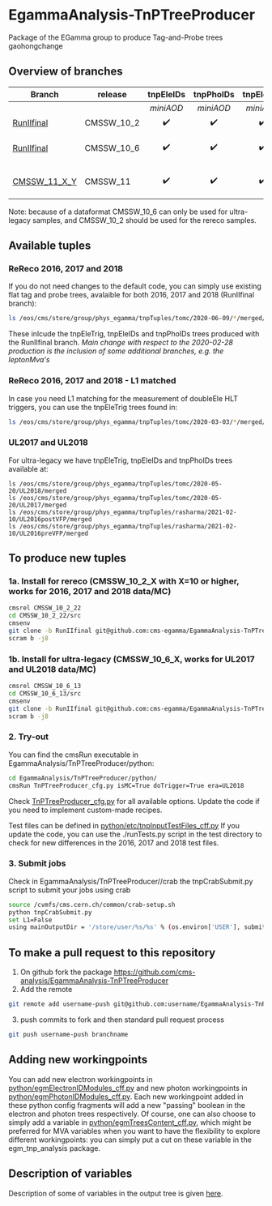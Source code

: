# EgammaAnalysis-TnPTreeProducer

Package of the EGamma group to produce Tag-and-Probe trees
gaohongchange
## Overview of branches

| Branch                                     | release            | tnpEleIDs          | tnpPhoIDs          | tnpEleTrig         | tnpEleReco         | purpose                                |
| ------------------------------------------ | ------------------ |:------------------:|:------------------:|:------------------:|:------------------:|:--------------------------------------:|
|                                            |                    | *miniAOD*          | *miniAOD*          | *miniAOD*          | *AOD*              |                                        |
| [RunIIfinal](../../tree/RunIIfinal)        | CMSSW\_10\_2       | :heavy_check_mark: | :heavy_check_mark: | :heavy_check_mark: | :heavy_check_mark: | Run II analysis                        |
| [RunIIfinal](../../tree/RunIIfinal)        | CMSSW\_10\_6       | :heavy_check_mark: | :heavy_check_mark: | :heavy_check_mark: | :heavy_check_mark: | Run II analysis using ultra-legacy     |
| [CMSSW\_11\_X\_Y](../../tree/CMSSW_11_X_Y) | CMSSW\_11          | :heavy_check_mark: | :heavy_check_mark: | :heavy_check_mark: | :white_check_mark: | Development for Run III (experimental) |

Note: because of a dataformat CMSSW\_10\_6 can only be used for ultra-legacy samples, and CMSSW\_10\_2 should be used for the rereco samples.

## Available tuples

### ReReco 2016, 2017 and 2018
If you do not need changes to the default code, you can simply use existing flat tag and probe trees, avalaible for both 2016, 2017 and 2018 (RunIIfinal branch):

```bash
ls /eos/cms/store/group/phys_egamma/tnpTuples/tomc/2020-06-09/*/merged/
```

These inlcude the tnpEleTrig, tnpEleIDs and tnpPhoIDs trees produced with the RunIIfinal branch.
*Main change with respect to the 2020-02-28 production is the inclusion of some additional branches, e.g. the leptonMva's*

### ReReco 2016, 2017 and 2018 - L1 matched
In case you need L1 matching for the measurement of doubleEle HLT triggers, you can use the tnpEleTrig trees found in:

```bash
ls /eos/cms/store/group/phys_egamma/tnpTuples/tomc/2020-03-03/*/merged/*L1matched.root
```

### UL2017 and UL2018
For ultra-legacy  we have tnpEleTrig, tnpEleIDs and tnpPhoIDs trees available at:
```
ls /eos/cms/store/group/phys_egamma/tnpTuples/tomc/2020-05-20/UL2018/merged
ls /eos/cms/store/group/phys_egamma/tnpTuples/tomc/2020-05-20/UL2017/merged
ls /eos/cms/store/group/phys_egamma/tnpTuples/rasharma/2021-02-10/UL2016postVFP/merged
ls /eos/cms/store/group/phys_egamma/tnpTuples/rasharma/2021-02-10/UL2016preVFP/merged
```


## To produce new tuples
### 1a. Install for rereco (CMSSW\_10\_2\_X with X=10 or higher, works for 2016, 2017 and 2018 data/MC)

```bash
cmsrel CMSSW_10_2_22
cd CMSSW_10_2_22/src
cmsenv
git clone -b RunIIfinal git@github.com:cms-egamma/EgammaAnalysis-TnPTreeProducer.git EgammaAnalysis/TnPTreeProducer
scram b -j8
```

### 1b. Install for ultra-legacy (CMSSW\_10\_6\_X, works for UL2017 and UL2018 data/MC)

```bash
cmsrel CMSSW_10_6_13
cd CMSSW_10_6_13/src
cmsenv
git clone -b RunIIfinal git@github.com:cms-egamma/EgammaAnalysis-TnPTreeProducer.git EgammaAnalysis/TnPTreeProducer
scram b -j8
```

### 2. Try-out
You can find the cmsRun executable in EgammaAnalysis/TnPTreeProducer/python:
```bash
cd EgammaAnalysis/TnPTreeProducer/python/
cmsRun TnPTreeProducer_cfg.py isMC=True doTrigger=True era=UL2018
```
Check [TnPTreeProducer\_cfg.py](python/TnPTreeProducer_cfg.py) for all available options. Update the code if you need to implement custom-made recipes.

Test files can be defined in [python/etc/tnpInputTestFiles\_cff.py](python/etc/tnpInputTestFiles_cff.py)
If you update the code, you can use the ./runTests.py script in the test directory to check for new differences in the 2016, 2017 and 2018 test files.

### 3. Submit jobs
Check in EgammaAnalysis/TnPTreeProducer//crab the tnpCrabSubmit.py script to submit your jobs using crab

```bash
source /cvmfs/cms.cern.ch/common/crab-setup.sh
python tnpCrabSubmit.py
set L1=False
using mainOutputDir = '/store/user/%s/%s' % (os.environ['USER'], submitVersion), output files will be stored in /eos
```

## To make a pull request to this repository
1. On github fork the package https://github.com/cms-analysis/EgammaAnalysis-TnPTreeProducer
2. Add the remote
```bash
git remote add username-push git@github.com:username/EgammaAnalysis-TnPTreeProducer.git
```
3. push commits to fork and then standard pull request process
```bash
git push username-push branchname
```

## Adding new workingpoints
You can add new electron workingpoints in [python/egmElectronIDModules\_cff.py](python/egmElectronIDModules_cff.py) and new photon workingpoints
in [python/egmPhotonIDModules\_cff.py](python/egmPhotonIDModules_cff.py). Each new workingpoint added in these python config fragments will
add a new "passing<WP>" boolean in the electron and photon trees respectively. Of course, one can also choose to simply add a variable in
[python/egmTreesContent\_cff.py](python/egmTreesContent\_cff.py), which might be preferred for MVA variables when you want to have the
flexibility to explore different workingpoints: you can simply put a cut on these variable in the egm\_tnp\_analysis package.

## Description of variables

Description of some of variables in the output tree is given [here](VariablesInfo.md).
